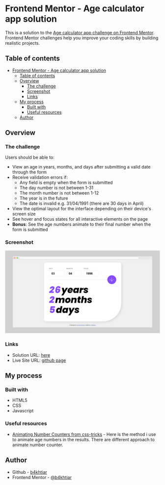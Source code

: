# Frontend Mentor - Age calculator app solution

This is a solution to the [Age calculator app challenge on Frontend Mentor](https://www.frontendmentor.io/challenges/age-calculator-app-dF9DFFpj-Q). Frontend Mentor challenges help you improve your coding skills by building realistic projects. 

## Table of contents

- [Frontend Mentor - Age calculator app solution](#frontend-mentor---age-calculator-app-solution)
  - [Table of contents](#table-of-contents)
  - [Overview](#overview)
    - [The challenge](#the-challenge)
    - [Screenshot](#screenshot)
    - [Links](#links)
  - [My process](#my-process)
    - [Built with](#built-with)
    - [Useful resources](#useful-resources)
  - [Author](#author)

## Overview

### The challenge

Users should be able to:

- View an age in years, months, and days after submitting a valid date through the form
- Receive validation errors if:
  - Any field is empty when the form is submitted
  - The day number is not between 1-31
  - The month number is not between 1-12
  - The year is in the future
  - The date is invalid e.g. 31/04/1991 (there are 30 days in April)
- View the optimal layout for the interface depending on their device's screen size
- See hover and focus states for all interactive elements on the page
- **Bonus**: See the age numbers animate to their final number when the form is submitted

### Screenshot

![](./assets/images/screenshot.png)

### Links

- Solution URL: [here](https://www.frontendmentor.io/solutions/age-calculator-yb-gM8g6c5bsv)
- Live Site URL: [github page](https://b4khtiar.github.io/age-calculator-challenge/)

## My process

### Built with

- HTML5
- CSS
- Javascript

### Useful resources

- [Animating Number Counters from css-tricks](https://css-tricks.com/animating-number-counters/#:~:text=Amazingly%2C%20this%20can%20now%20be%20done,how%20we%20used%20to%20do%20it.&text=Amazingly%2C%20this%20can%20now,used%20to%20do%20it.&text=can%20now%20be%20done,how%20we%20used%20to) - Here is the method i use to animate age numbers in the results. There are different approach to animate number counter.

## Author

- Github - [b4khtiar](https://www.github.com/b4khtiar)
- Frontend Mentor - [@b4khtiar](https://www.frontendmentor.io/profile/b4khtiar)

